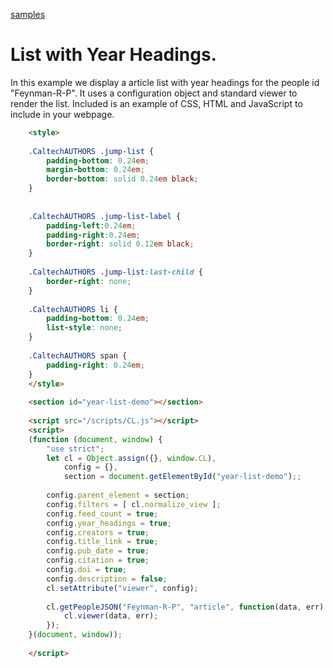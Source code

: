 [samples](./)

# List with Year Headings.

In this example we display a article list with year headings for
the people id "Feynman-R-P". It uses a configuration object and
standard viewer to render the list. Included is an example of 
CSS, HTML and JavaScript to include in your webpage.

```html
    <style>
    
    .CaltechAUTHORS .jump-list {
        padding-bottom: 0.24em;
        margin-bottom: 0.24em;
        border-bottom: solid 0.24em black;
    }
    
    
    .CaltechAUTHORS .jump-list-label {
        padding-left:0.24em;
        padding-right:0.24em;
        border-right: solid 0.12em black;
    }
    
    .CaltechAUTHORS .jump-list:last-child {
        border-right: none;
    }
    
    .CaltechAUTHORS li {
        padding-bottom: 0.24em;
        list-style: none;
    }
    
    .CaltechAUTHORS span {
        padding-right: 0.24em;
    }
    </style>
    
    <section id="year-list-demo"></section>
    
    <script src="/scripts/CL.js"></script>
    <script>
    (function (document, window) {
        "use strict";
        let cl = Object.assign({}, window.CL),
            config = {},
            section = document.getElementById("year-list-demo");;
    
        config.parent_element = section;
        config.filters = [ cl.normalize_view ];
        config.feed_count = true;
        config.year_headings = true;
        config.creators = true;
        config.title_link = true;
        config.pub_date = true;
        config.citation = true;
        config.doi = true;
        config.description = false;
        cl.setAttribute("viewer", config);
    
        cl.getPeopleJSON("Feynman-R-P", "article", function(data, err) {
            cl.viewer(data, err);
        });
    }(document, window));
    
    </script>
```



<!-- START: Year List Demo -->

<style>

.CaltechAUTHORS .jump-list {
    padding-bottom: 0.24em;
    margin-bottom: 0.24em;
    border-bottom: solid 0.24em black;
}


.CaltechAUTHORS .jump-list-label {
    padding-left:0.24em;
    padding-right:0.24em;
    border-right: solid 0.12em black;
}

.CaltechAUTHORS .jump-list:last-child {
    border-right: none;
}

.CaltechAUTHORS li {
    padding-bottom: 0.24em;
    list-style: none;
}

.CaltechAUTHORS span {
    padding-right: 0.24em;
}
</style>



<section id="year-list-demo"></section>

<script src="/scripts/CL-core.js"></script>
<script src="/scripts/CL-ui.js"></script>

<script>
(function (document, window) {
    "use strict";
    let cl = Object.assign({}, window.CL),
        config = {},
        section = document.getElementById("year-list-demo");;

    cl.BaseURL = "";
    config.parent_element = section;
    config.filters = [ cl.normalize_view ];
    config.feed_count = true;
    config.year_headings = true;
    config.creators = true;
    config.title_link = true;
    config.pub_date = true;
    config.citation = true;
    config.doi = true;
    config.description = false;
    cl.setAttribute("viewer", config);

    cl.getPeopleJSON("Feynman-R-P", "article", function(data, err) {
        cl.viewer(data, err);
    });
}(document, window));

</script>

<!--   END: Year List Demo -->


